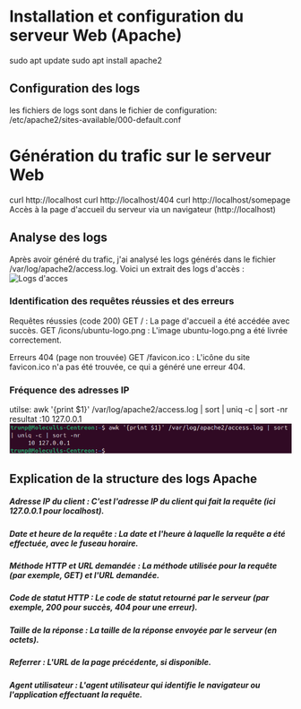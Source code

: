 # Installation et configuration du serveur Web (Apache)
sudo apt update
sudo apt install apache2
## Configuration des logs
les fichiers de logs sont dans le fichier de configuration:  /etc/apache2/sites-available/000-default.conf
 # Génération du trafic sur le serveur Web
curl http://localhost
curl http://localhost/404
curl http://localhost/somepage
 Accès à la page d'accueil du serveur via un navigateur (http://localhost)
## Analyse des logs

Après avoir généré du trafic, j'ai analysé les logs générés dans le fichier /var/log/apache2/access.log. 
Voici un extrait des logs d'accès : ![Logs d'acces](chemin/vers/l'image.jpg)
### Identification des requêtes réussies et des erreurs
Requêtes réussies (code 200)
    GET / : La page d'accueil a été accédée avec succès.
    GET /icons/ubuntu-logo.png : L'image ubuntu-logo.png a été livrée correctement.

Erreurs 404 (page non trouvée)
    GET /favicon.ico : L'icône du site favicon.ico n'a pas été trouvée, ce qui a généré une erreur 404.
  ###  Fréquence des adresses IP
 utilse:  awk '{print $1}' /var/log/apache2/access.log | sort | uniq -c | sort -nr
 resultat :10 127.0.0.1 ![IP plus frequente](https://github.com/AhmedNady90/devoir/blob/main/IPplus%20Frequente.png)
## Explication de la structure des logs Apache
##### Adresse IP du client : C'est l'adresse IP du client qui fait la requête (ici 127.0.0.1 pour localhost).
##### Date et heure de la requête : La date et l'heure à laquelle la requête a été effectuée, avec le fuseau horaire.
##### Méthode HTTP et URL demandée : La méthode utilisée pour la requête (par exemple, GET) et l'URL demandée.
##### Code de statut HTTP : Le code de statut retourné par le serveur (par exemple, 200 pour succès, 404 pour une erreur).
##### Taille de la réponse : La taille de la réponse envoyée par le serveur (en octets).
##### Referrer : L'URL de la page précédente, si disponible.
##### Agent utilisateur : L'agent utilisateur qui identifie le navigateur ou l'application effectuant la requête.
